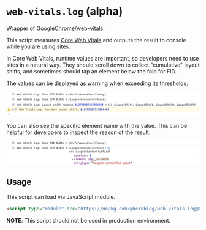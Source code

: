 # `web-vitals.log` (alpha)
Wrapper of [GoogleChrome/web-vitals](https://github.com/GoogleChrome/web-vitals).

This script measures [Core Web Vitals](https://web.dev/vitals/) and outputs the result to console while you are using sites.

In Core Web Vitals, runtime values are important, so developers need to use sites in a natural way. They should scroll down to collect "cumulative" layout shifts, and sometimes should tap an element below the fold for FID.

The values can be displayed as warning when exceeding its thresholds.

![FID, CLP and Layout shift values is displaying in console. The value can be displayed as warning when exceeding thresholds.](./screenshots/logs.png)

You can also see the specific element name with the value. This can be helpful for developers to inspect the reason of the result.

![Specific element for LCP is displaying in console](./screenshots/element.png)

## Usage
This script can load via JavaScript module. 

```html
<script type="module" src="https://unpkg.com/@herablog/web-vitals.log@0.1.1/web-vitals.log.js"></script>
```

**NOTE**: This script should not be used in production environment.
